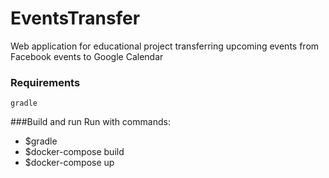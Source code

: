 # EventsTransfer
Web application for educational project transferring upcoming events from Facebook events to Google Calendar

### Requirements
    gradle

###Build and run
Run with commands:
* $gradle
* $docker-compose build
* $docker-compose up